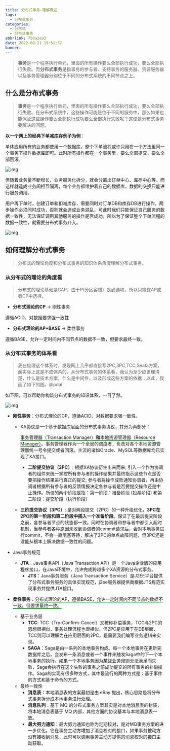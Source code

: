 ```yaml
---
title: 分布式事务-理解概述
tags:
  - 分布式事务
categories:
  - 分布式
  - 分布式事务
abbrlink: 750a2ea3
date: 2022-08-21 19:51:57
banner:
---
```


> **事务**是一个程序执行单元，里面的所有操作要么全部执行成功，要么全部执行失败。而**分布式事务**是指事务的参与者、支持事务的服务器、资源服务器以及事务管理器分别位于不同的分布式系统的不同节点之上。

## 什么是分布式事务

> **事务**是一个程序执行单元，里面的所有操作要么全部执行成功，要么全部执行失败。在分布式系统中，这些操作可能是位于不同的服务中，那么如果也能保证这些操作要么全部执行成功要么全部执行失败呢？这便是分布式事务要解决的问题。

**以一个网上的经典下单减库存例子为例**：

单体应用所有的业务都使用一个数据库，整个下单流程或许只用在一个方法里同一个事务下操作数据库即可。此时所有操作都在一个事务里，要么全部提交，要么全部回滚。

![img](https://pdai.tech/images/arch/arch-z-transection-2.png)

但随着业务量不断增长，业务服务化拆分，就会分离出订单中心、库存中心等。而这样就造成业务间相互隔离，每个业务都维护着自己的数据库，数据的交换只能进行服务调用。

用户再下单时，创建订单和扣减库存，需要同时对订单DB和库存DB进行操作。两步操作必须同时成功，否则就会造成业务混乱，可此时我们只能保证自己服务的数据一致性，无法保证调用其他服务的操作是否成功，所以为了保证整个下单流程的数据一致性，就需要分布式事务介入。

![img](https://pdai.tech/images/arch/arch-z-transection-3.png)

## 如何理解分布式事务

> 分布式的理论角度和分布式事务的知识体系角度理解分布式事务。

### 从分布式的理论的角度看

> 分布式的理论基础是CAP，由于P(分区容错）是必选项，所以只能在AP或者CP中选择。

- **分布式理论的CP** -> 刚性事务

遵循ACID，对数据要求强一致性

- **分布式理论的AP+BASE** -> 柔性事务

遵循BASE，允许一定时间内不同节点的数据不一致，但要求最终一致。

### 从分布式事务的体系看

> 我在梳理这个体系时，发现网上几乎都直接写2PC,3PC,TCC,Seata方案，而实际上这是不成体系的。从分布式事务的体系看，我认为至少应该理清楚，什么是技术方案，什么是中间件，以及形成这些方案的依据；以此，我画了如下的图。@pdai

如下图，可以帮助你构筑分布式事务的知识体系，一目了然。

![img](https://pdai.tech/images/arch/arch-z-transection-1.png)

- **刚性事务**：分布式理论的CP，遵循ACID，对数据要求强一致性。

  - XA协议是一个基于数据库层面的分布式事务协议，其分为两部分：

     <span style="border-bottom: 2px solid green">事务管理器（Transaction Manager）**和**本地资源管理器（Resource Manager）</span>。事务管理器作为一个全局的调度者，负责对各个本地资源管理器统一号令提交或者回滚。主流的诸如Oracle、MySQL等数据库均已实现了XA接口。 

    - **二阶提交协议（2PC）**: 根据XA协议衍生出来而来; 引入一个作为协调者的组件来统一掌控所有参与者的操作结果并最终指示这些节点是否要把操作结果进行真正的提交; 参与者将操作成败通知协调者，再由协调者根据所有参与者的反馈情报决定各参与者是否要提交操作还是中止操作。所谓的两个阶段是指：第一阶段：准备阶段 (投票阶段) 和第二阶段：提交阶段（执行阶段）
  - **三阶提交协议（3PC）**: 是对两段提交（2PC）的一种升级优化，**3PC在2PC的第一阶段和第二阶段中插入一个准备阶段**。保证了在最后提交阶段之前，各参与者节点的状态都一致。同时在协调者和参与者中都引入超时机制，当参与者各种原因未收到协调者的commit请求后，会对本地事务进行commit，不会一直阻塞等待，解决了2PC的单点故障问题，但3PC还是没能从根本上解决数据一致性的问题。
    
- Java事务规范
  
  - **JTA**：Java事务API（Java Transaction API）是一个Java企业版的应用程序接口，在Java环境中，允许完成跨越多个XA资源的分布式事务。
    - **JTS**：Java事务服务（Java Transaction Service）是J2EE平台提供了分布式事务服务的具体实现规范，j2ee服务器提供商根据JTS规范实现事务并提供JTA接口。

- **柔性事务**：<span style="border-bottom: 2px solid green">分布式理论的AP，遵循BASE，允许一定时间内不同节点的数据不一致，但要求最终一致。</span>

  - 基于业务层
    - **TCC**: TCC（Try-Confirm-Cancel）又被称补偿事务，TCC与2PC的思想很相似，事务处理流程也很相似，但2PC是应用于在DB层面，TCC则可以理解为在应用层面的2PC，是需要我们编写业务逻辑来实现。
    - **SAGA**：Saga是由一系列的本地事务构成。每一个本地事务在更新完数据库之后，会发布一条消息或者一个事件来触发Saga中的下一个本地事务的执行。如果一个本地事务因为某些业务规则无法满足而失败，Saga会执行在这个失败的事务之前成功提交的所有事务的补偿操作。Saga的实现有很多种方式，其中最流行的两种方式是：基于事件的方式和基于命令的方式。
  - 最终一致性
    - **消息表**：本地消息表的方案最初是由 eBay 提出，核心思路是将分布式事务拆分成本地事务进行处理。
    - **消息队列**：基于 MQ 的分布式事务方案其实是对本地消息表的封装，将本地消息表基于 MQ 内部，其他方面的协议基本与本地消息表一致。
    - **最大努力通知**：最大努力通知也称为定期校对，是对MQ事务方案的进一步优化。它在事务主动方增加了消息校对的接口，如果事务被动方没有接收到消息，此时可以调用事务主动方提供的消息校对的接口主动获取。
